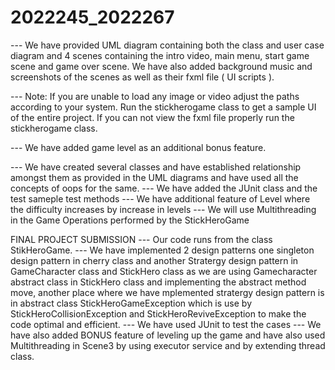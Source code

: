  # 2022245_2022267

--- We have provided UML diagram containing both the class and user case diagram and 4 scenes containing the intro video, main menu, start game scene and game over scene.
We have also added background music and screenshots of the scenes as well as their fxml file ( UI scripts ). 

--- Note: If you are unable to load any image or video adjust the paths according to your system. 
Run the stickherogame class to get a sample UI of the entire project.
If you can not view the fxml file properly run the stickherogame class.

--- We have added game level as an additional bonus feature.

--- We have created several classes and have established relationship amongst them as provided in the UML diagrams and have used all the concepts of oops for the same.
--- We have added the JUnit class and the test sameple test methods
--- We have additional feature of Level where the difficulty increases by increase in levels
--- We will use Multithreading in the Game Operations performed by the StickHeroGame 


FINAL PROJECT SUBMISSION
--- Our code runs from the class StikHeroGame.
--- We have implemented 2 design patterns one singleton design pattern in cherry class and another Stratergy design pattern in GameCharacter class and StickHero class as we are using Gamecharacter abstract class in StickHero class and implementing the abstract method move, another place where we have mplemented stratergy design pattern is in abstract class StickHeroGameException which is use by StickHeroCollisionException and StickHeroReviveException to make the code optimal and efficient.
--- We have used JUnit to test the cases
--- We have also added BONUS feature of leveling up the game and have also used Multithreading in Scene3 by using executor service and by extending thread class.
 
